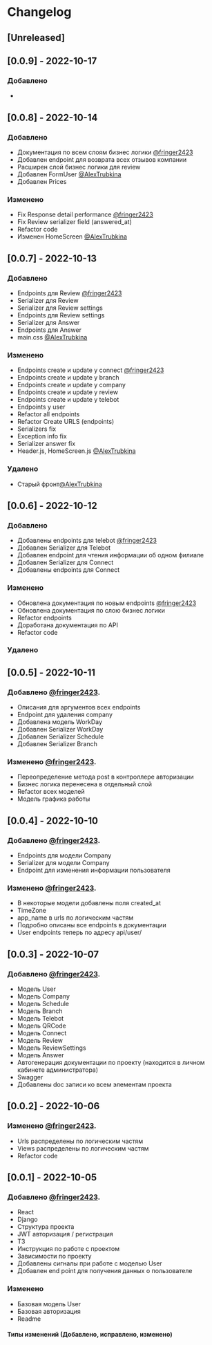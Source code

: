 # Changelog

## [Unreleased]

## [0.0.9] - 2022-10-17

### Добавлено

-

## [0.0.8] - 2022-10-14

### Добавлено

- Документация по всем слоям бизнес логики [@fringer2423](https://github.com/fringer2423)
- Добавлен endpoint для возврата всех отзывов компании
- Расширен слой бизнес логики для review
- Добавлен FormUser [@AlexTrubkina](https://github.com/alextrubkina)
- Добавлен Prices

### Изменено

- Fix Response detail performance [@fringer2423](https://github.com/fringer2423)
- Fix Review serializer field (answered_at)
- Refactor code
- Изменен HomeScreen [@AlexTrubkina](https://github.com/alextrubkina)

## [0.0.7] - 2022-10-13

### Добавлено

- Endpoints для Review [@fringer2423](https://github.com/fringer2423)
- Serializer для Review
- Serializer для Review settings
- Endpoints для Review settings
- Serializer для Answer
- Endpoints для Answer
- main.css [@AlexTrubkina](https://github.com/alextrubkina)

### Изменено

- Endpoints create и update у connect [@fringer2423](https://github.com/fringer2423)
- Endpoints create и update у branch
- Endpoints create и update у company
- Endpoints create и update у review
- Endpoints create и update у telebot
- Endpoints у user
- Refactor all endpoints
- Refactor Create URLS (endpoints)
- Serializers fix
- Exception info fix
- Serializer answer fix
- Header.js, HomeScreen.js [@AlexTrubkina](https://github.com/alextrubkina)

### Удалено

- Старый фронт[@AlexTrubkina](https://github.com/alextrubkina)

## [0.0.6] - 2022-10-12

### Добавлено

- Добавлены endpoints для telebot [@fringer2423](https://github.com/fringer2423)
- Добавлен Serializer для Telebot
- Добавлен endpoint для чтения информации об одном филиале
- Добавлен Serializer для Connect
- Добавлены endpoints для Connect

### Изменено

- Обновлена документация по новым endpoints [@fringer2423](https://github.com/fringer2423)
- Обновлена документация по слою бизнес логики
- Refactor endpoints
- Доработана документация по API
- Refactor code

### Удалено

## [0.0.5] - 2022-10-11

### Добавлено [@fringer2423](https://github.com/fringer2423).

- Описания для аргументов всех endpoints
- Endpoint для удаления company
- Добавлена модель WorkDay
- Добавлен Serializer WorkDay
- Добавлен Serializer Schedule
- Добавлен Serializer Branch

### Изменено [@fringer2423](https://github.com/fringer2423).

- Переопределение метода post в контроллере авторизации
- Бизнес логика перенесена в отдельный слой
- Refactor всех моделей
- Модель графика работы

## [0.0.4] - 2022-10-10

### Добавлено [@fringer2423](https://github.com/fringer2423).

- Endpoints для модели Company
- Serializer для модели Company
- Endpoint для изменения информации пользователя

### Изменено [@fringer2423](https://github.com/fringer2423).

- В некоторые модели добавлены поля created_at
- TimeZone
- app_name в urls по логическим частям
- Подробно описаны все endpoints в документации
- User endpoints теперь по адресу api/user/

## [0.0.3] - 2022-10-07

### Добавлено [@fringer2423](https://github.com/fringer2423).

- Модель User
- Модель Company
- Модель Schedule
- Модель Branch
- Модель Telebot
- Модель QRCode
- Модель Connect
- Модель Review
- Модель ReviewSettings
- Модель Answer
- Автогенерация документации по проекту (находится в личном кабинете администратора)
- Swagger
- Добавлены doc записи ко всем элементам проекта

## [0.0.2] - 2022-10-06

### Изменено [@fringer2423](https://github.com/fringer2423).

- Urls распределены по логическим частям
- Views распределены по логическим частям
- Refactor code

## [0.0.1] - 2022-10-05

### Добавлено [@fringer2423](https://github.com/fringer2423).

- React
- Django
- Структура проекта
- JWT авторизация / регистрация
- ТЗ
- Инструкция по работе с проектом
- Зависимости по проекту
- Добавлены сигналы при работе с моделью User
- Добавлен end point для получения данных о пользователе

### Изменено

- Базовая модель User
- Базовая авторизация
- Readme

#### Типы изменений (Добавлено, исправлено, изменено)
